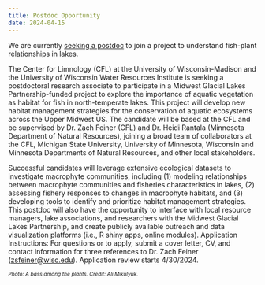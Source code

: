 ```yaml
---
title: Postdoc Opportunity
date: 2024-04-15
---
```


We are currently [seeking a postdoc](https://limnology.wisc.edu/employment/) to join a project to understand fish-plant relationships in lakes.

<!--more-->

The Center for Limnology (CFL) at the University of Wisconsin-Madison and the University of Wisconsin Water Resources Institute is seeking a postdoctoral research associate to participate in a Midwest Glacial Lakes Partnership-funded project to explore the importance of aquatic vegetation as habitat for fish in north-temperate lakes. This project will develop new habitat management strategies for the conservation of aquatic ecosystems across the Upper Midwest US. The candidate will be based at the CFL and be supervised by Dr. Zach Feiner (CFL) and Dr. Heidi Rantala (Minnesota Department of Natural Resources), joining a broad team of collaborators at the CFL, Michigan State University, University of Minnesota, Wisconsin and Minnesota Departments of Natural Resources, and other local stakeholders.

Successful candidates will leverage extensive ecological datasets to investigate macrophyte communities, including (1) modeling relationships between macrophyte communities and fisheries characteristics in lakes, (2) assessing fishery responses to changes in macrophyte habitats, and (3) developing tools to identify and prioritize habitat management strategies. This postdoc will also have the opportunity to interface with local resource managers, lake associations, and researchers with the Midwest Glacial Lakes Partnership, and create publicly available outreach and data visualization platforms (i.e., R shiny apps, online modules).
Application Instructions: For questions or to apply, submit a cover letter, CV, and contact information for three references to Dr. Zach Feiner (zsfeiner@wisc.edu).  Application review starts 4/30/2024.

<span style="font-size:0.75em">*Photo: A bass among the plants. Credit: Ali Mikulyuk.*</span>
